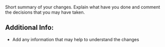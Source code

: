 Short summary of your changes. Explain what have you done and comment the decisions that you may have taken.

## Additional Info:
* Add any information that may help to understand the changes
